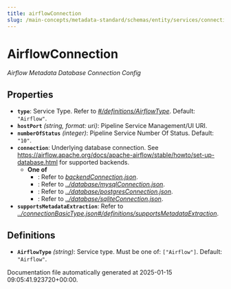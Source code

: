 ```yaml
---
title: airflowConnection
slug: /main-concepts/metadata-standard/schemas/entity/services/connections/pipeline/airflowconnection
---
```


# AirflowConnection

*Airflow Metadata Database Connection Config*

## Properties

- **`type`**: Service Type. Refer to *[#/definitions/AirflowType](#definitions/AirflowType)*. Default: `"Airflow"`.
- **`hostPort`** *(string, format: uri)*: Pipeline Service Management/UI URI.
- **`numberOfStatus`** *(integer)*: Pipeline Service Number Of Status. Default: `"10"`.
- **`connection`**: Underlying database connection. See https://airflow.apache.org/docs/apache-airflow/stable/howto/set-up-database.html for supported backends.
  - **One of**
    - : Refer to *[backendConnection.json](#ckendConnection.json)*.
    - : Refer to *[../database/mysqlConnection.json](#/database/mysqlConnection.json)*.
    - : Refer to *[../database/postgresConnection.json](#/database/postgresConnection.json)*.
    - : Refer to *[../database/sqliteConnection.json](#/database/sqliteConnection.json)*.
- **`supportsMetadataExtraction`**: Refer to *[../connectionBasicType.json#/definitions/supportsMetadataExtraction](#/connectionBasicType.json#/definitions/supportsMetadataExtraction)*.
## Definitions

- **`AirflowType`** *(string)*: Service type. Must be one of: `["Airflow"]`. Default: `"Airflow"`.


Documentation file automatically generated at 2025-01-15 09:05:41.923720+00:00.
